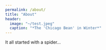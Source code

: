 ```yaml
---
permalink: /about/
title: "About"
header:
  image: "~/test.jpeg"
  caption: "*The 'Chicago Bean' in Winter*"
---
```


It all started with a spider...


